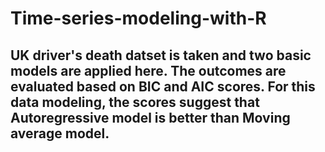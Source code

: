 # Time-series-modeling-with-R
## UK driver's death datset is taken and two basic models are applied here. The outcomes are evaluated based on BIC and AIC scores. For this data modeling, the scores suggest that Autoregressive model is better than Moving average model.
